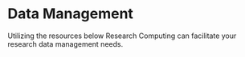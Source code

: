# Data Management
Utilizing the resources below Research Computing can facilitate your research data management needs.

